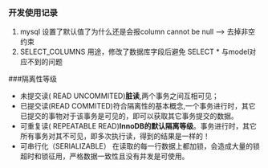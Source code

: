 ### 开发使用记录

1. mysql 设置了默认值了为什么还是会报column cannot be null --> 去掉非空约束
2. SELECT_COLUMNS  用途，修改了数据库字段后避免 SELECT * 与model对应不到的问题

###隔离性等级

- 未提交读( READ UNCOMMITED)**脏读**,两个事务之间互相可见；
- 已提交读(READ COMMITED)符合隔离性的基本概念,一个事务进行时，其它已提交的事物对于该事务是可见的，即可以获取其它事务提交的数据。
- 可重复读( REPEATABLE READ)**InnoDB的默认隔离等级**。事务进行时，其它所有事务对其不可见，即多次执行读，得到的结果是一样的！
- 可串行化（SERIALIZABLE） 在读取的每一行数据上都加锁，会造成大量的锁超时和锁征用，严格数据一致性且没有并发是可使用。

